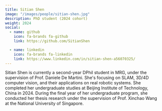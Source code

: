 ```yaml
---
title: Sitian Shen
image: "/images/people/sitian-shen.jpg"
description: PhD student (2024 cohort)
weight: 2024
social:
  - name: github
    icon: fa-brands fa-github
    link: https://github.com/SitianShen

  - name: linkedin
    icon: fa-brands fa-linkedin
    link: https://www.linkedin.com/in/sitian-shen-a56070325/
---
```


Sitian Shen is currently a second-year DPhil student in MRG, under the supervision of Prof. Daniele De Martini. She's focusing on SLAM, 3D/4D computer vision, and their applications on real robotic systems. She completed her undergraduate studies at Beijing Institute of Technology, China in 2024. During the final year of her undergraduate program, she conducted her thesis research under the supervision of Prof. Xinchao Wang at the National University of Singapore.
